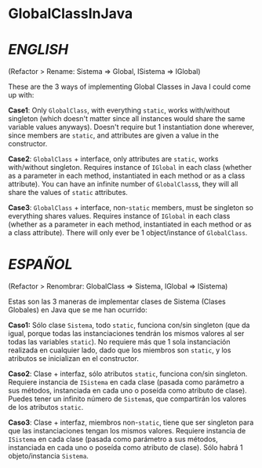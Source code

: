 # GlobalClassInJava

# **_ENGLISH_**
(Refactor > Rename: Sistema => Global, ISistema => IGlobal)

These are the 3 ways of implementing Global Classes in Java I could come up with:



**Case1**: Only `GlobalClass`, with everything `static`, works with/without singleton (which doesn't matter since 
all instances
 would share the same variable values anyways). Doesn't require but 1 instantiation done wherever, since members are 
 `static`, and attributes are given a value in the constructor.
 
 **Case2**: `GlobalClass` + interface, only attributes are `static`, works with/without singleton. Requires instance of 
 `IGlobal` in each 
 class (whether as a parameter in each method, instantiated in each method or as a class attribute). You can have an 
 infinite number of `GlobalClass`s, they will all share the values of `static` attributes.
 
 **Case3**: `GlobalClass` + interface, non-`static` members, must be singleton so everything shares values. Requires 
 instance of `IGlobal` in each class (whether as a parameter in each method, instantiated in each method or as a 
 class attribute). There will only ever be 1 object/instance of `GlobalClass`.


# **_ESPAÑOL_** 
(Refactor > Renombrar: GlobalClass => Sistema,  IGlobal => ISistema)

Estas son las 3 maneras de implementar clases de Sistema (Clases Globales) en Java que se me han ocurrido:

**Caso1:** Sólo clase `Sistema`, todo `static`, funciona con/sin singleton (que da igual, porque todas las 
instanciaciones tendrán los mismos valores al ser todas las variables `static`). No requiere más que 1 sola 
instanciación realizada en cualquier lado, dado que los miembros son `static`, y los atributos se inicializan en el 
constructor.

**Caso2**: Clase + interfaz, sólo atributos `static`, funciona con/sin singleton. Requiere instancia de `ISistema` en 
cada clase 
(pasada como parámetro a sus métodos, instanciada en cada uno o poseída como atributo de clase). Puedes tener un 
infinito número de `Sistema`s, que compartirán los valores de los atributos `static`.

**Caso3**: Clase + interfaz, miembros non-`static`, tiene que ser singleton para que las instanciaciones tengan los
mismos valores. Requiere instancia de `ISistema` en cada clase (pasada como parámetro a sus métodos, instanciada en 
cada uno o poseída como atributo de clase). Sólo habrá 1 objeto/instancia `Sistema`.
